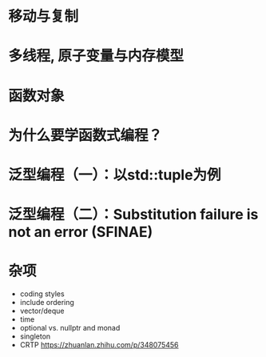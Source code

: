 # 移动与复制
# 多线程, 原子变量与内存模型

# 函数对象
# 为什么要学函数式编程？

# 泛型编程（一）：以std::tuple为例
# 泛型编程（二）：Substitution failure is not an error (SFINAE)

# 杂项
*   coding styles
*   include ordering
*   vector/deque
*   time
*   optional vs. nullptr and monad
*   singleton
*   CRTP https://zhuanlan.zhihu.com/p/348075456
